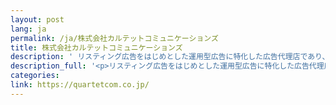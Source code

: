 ```yaml
---
layout: post
lang: ja
permalink: /ja/株式会社カルテットコミュニケーションズ
title: 株式会社カルテットコミュニケーションズ
description: ' リスティング広告をはじめとした運用型広告に特化した広告代理店であり、広告運用者向けの Web サービス「Lisket（リスケット）」を開発運営しています。開発部のみリモートワークを導入しています。 (募集中) '
description_full: '<p>リスティング広告をはじめとした運用型広告に特化した広告代理店であり、広告運用者向けの Web サービス「<a href="https://lisket.jp/">Lisket（リスケット）</a>」を開発運営しています。開発部のみリモートワークを導入しています。 <a href="https://quartetcom.co.jp/recruit/engineer/">(募集中)</a></p>'
categories: 
link: https://quartetcom.co.jp/
---
```

